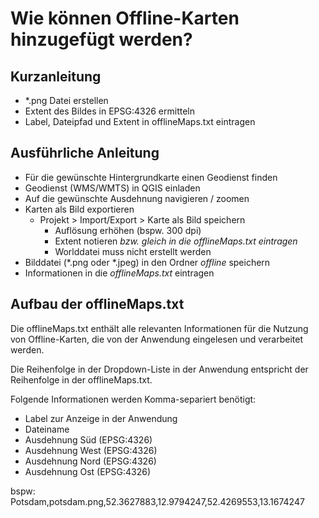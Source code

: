 # Wie können Offline-Karten hinzugefügt werden?

## Kurzanleitung

-   \*.png Datei erstellen
-   Extent des Bildes in EPSG:4326 ermitteln
-   Label, Dateipfad und Extent in offlineMaps.txt eintragen

## Ausführliche Anleitung

-   Für die gewünschte Hintergrundkarte einen Geodienst finden
-   Geodienst (WMS/WMTS) in QGIS einladen
-   Auf die gewünschte Ausdehnung navigieren / zoomen
-   Karten als Bild exportieren
    -   Projekt > Import/Export > Karte als Bild speichern
        -   Auflösung erhöhen (bspw. 300 dpi)
        -   Extent notieren _bzw. gleich in die offlineMaps.txt eintragen_
        -   Worlddatei muss nicht erstellt werden
-   Bilddatei (\*.png oder \*.jpeg) in den Ordner _offline_ speichern
-   Informationen in die _offlineMaps.txt_ eintragen

## Aufbau der offlineMaps.txt

Die offlineMaps.txt enthält alle relevanten Informationen für die Nutzung von Offline-Karten, die von der Anwendung eingelesen und verarbeitet werden.

Die Reihenfolge in der Dropdown-Liste in der Anwendung entspricht der Reihenfolge in der offlineMaps.txt.

Folgende Informationen werden Komma-separiert benötigt:

-   Label zur Anzeige in der Anwendung
-   Dateiname
-   Ausdehnung Süd (EPSG:4326)
-   Ausdehnung West (EPSG:4326)
-   Ausdehnung Nord (EPSG:4326)
-   Ausdehnung Ost (EPSG:4326)

bspw:
Potsdam,potsdam.png,52.3627883,12.9794247,52.4269553,13.1674247
